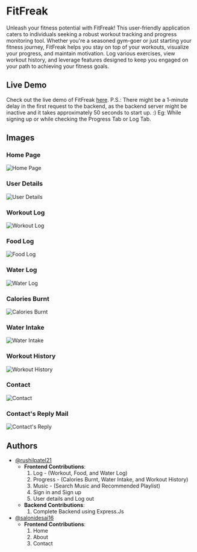 # FitFreak

Unleash your fitness potential with FitFreak! This user-friendly application caters to individuals seeking a robust workout tracking and progress monitoring tool. Whether you're a seasoned gym-goer or just starting your fitness journey, FitFreak helps you stay on top of your workouts, visualize your progress, and maintain motivation. Log various exercises, view workout history, and leverage features designed to keep you engaged on your path to achieving your fitness goals.

## Live Demo

Check out the live demo of FitFreak [here](https://fit-freak-theta.vercel.app/). 
P.S.: There might be a 1-minute delay in the first request to the backend, as the backend server might be inactive and it takes approximately 50 seconds to start up. :)
Eg: While signing up or while checking the Progress Tab or Log Tab. 

## Images

### Home Page
![Home Page](images/HomePage.png)

### User Details
![User Details](images/UserDetails.png)

### Workout Log
![Workout Log](images/WorkoutLog.png)

### Food Log
![Food Log](images/FoodLog.png)

### Water Log
![Water Log](images/WaterLog.png)

### Calories Burnt
![Calories Burnt](images/CaloriesBurnt.png)

### Water Intake
![Water Intake](images/WaterIntake.png)

### Workout History
![Workout History](images/WorkoutHistory.png)

### Contact
![Contact](images/Contact.png)

### Contact's Reply Mail
![Contact's Reply](images/ContactReply.png)

## Authors

- [@rushilpatel21 ](https://github.com/rushilpatel21)
  - **Frontend Contributions**:
    1. Log - (Workout, Food, and Water Log)
    2. Progress - (Calories Burnt, Water Intake, and Workout History)
    3. Music - (Search Music and Recommended Playlist)
    4. Sign in and Sign up
    5. User details and Log out
  - **Backend Contributions**:
    1. Complete Backend using Express.Js
- [@salonidesai16](https://github.com/salonidesai16)
    - **Frontend Contributions**:
        1. Home
        2. About
        3. Contact
